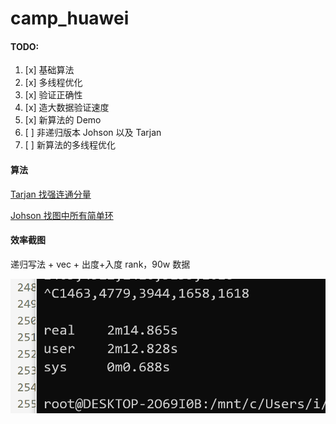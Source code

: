# camp_huawei

#### TODO:

1. [x] 基础算法
2. [x] 多线程优化
3. [x] 验证正确性
4. [x] 造大数据验证速度
5. [x] 新算法的 Demo
6. [ ] 非递归版本 Johson 以及 Tarjan
7. [ ] 新算法的多线程优化



#### 算法

[Tarjan 找强连通分量](./Algorithms/Tarjan.md)

[Johson 找图中所有简单环](./Algorithms/Johson's-Algorithm.md)



#### 效率截图

递归写法 + vec + 出度+入度 rank，90w 数据

![image-20200408132834331](./image-20200408132834331.png)